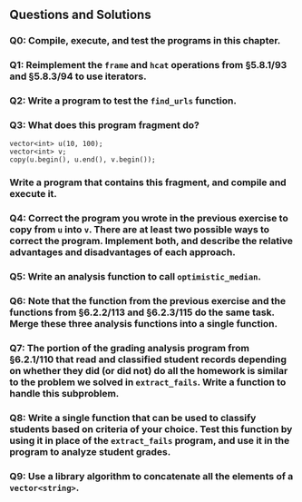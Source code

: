 ## Questions and Solutions

### Q0: Compile, execute, and test the programs in this chapter.

### Q1: Reimplement the `frame` and `hcat` operations from §5.8.1/93 and §5.8.3/94 to use iterators.

### Q2: Write a program to test the `find_urls` function.

### Q3: What does this program fragment do?
```
vector<int> u(10, 100);
vector<int> v;
copy(u.begin(), u.end(), v.begin());
```
### Write a program that contains this fragment, and compile and execute it.

### Q4: Correct the program you wrote in the previous exercise to copy from `u` into `v`. There are at least two possible ways to correct the program. Implement both, and describe the relative advantages and disadvantages of each approach.

### Q5: Write an analysis function to call `optimistic_median`.

### Q6: Note that the function from the previous exercise and the functions from §6.2.2/113 and §6.2.3/115 do the same task. Merge these three analysis functions into a single function.

### Q7: The portion of the grading analysis program from §6.2.1/110 that read and classified student records depending on whether they did (or did not) do all the homework is similar to the problem we solved in `extract_fails`. Write a function to handle this subproblem.

### Q8: Write a single function that can be used to classify students based on criteria of your choice. Test this function by using it in place of the `extract_fails` program, and use it in the program to analyze student grades.

### Q9: Use a library algorithm to concatenate all the elements of a `vector<string>`.